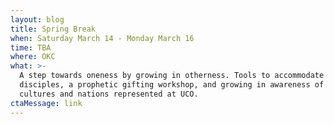 ```yaml
---
layout: blog
title: Spring Break
when: Saturday March 14 - Monday March 16
time: TBA
where: OKC
what: >-
  A step towards oneness by growing in otherness. Tools to accommodate making
  disciples, a prophetic gifting workshop, and growing in awareness of the
  cultures and nations represented at UCO. 
ctaMessage: link
---
```


